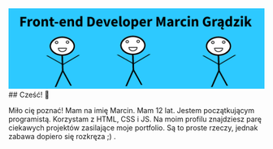 <img src="https://github.com/marcing20067/marcing20067/blob/master/banner.png" alt="Marcin Grądzik banner">
## Cześć! 👋

Miło cię poznać! Mam na imię Marcin. Mam 12 lat. Jestem początkującym programistą. Korzystam z HTML, CSS i JS. 
Na moim profilu znajdziesz parę ciekawych projektów zasilające moje portfolio. 
Są to proste rzeczy, jednak zabawa dopiero się rozkręza ;) .
